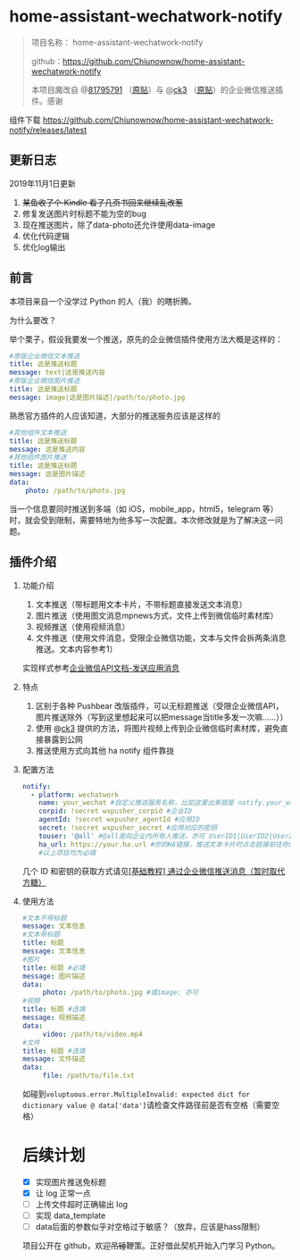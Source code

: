 # home-assistant-wechatwork-notify

> 项目名称： home-assistant-wechatwork-notify
>
> github：<https://github.com/Chiunownow/home-assistant-wechatwork-notify>
>
> 本项目魔改自 @[81795791](https://bbs.hassbian.com/home.php?mod=space&uid=6080) （[原贴](https://bbs.hassbian.com/forum.php?mod=viewthread&tid=7128)）与 @[ck3](https://bbs.hassbian.com/home.php?mod=space&uid=19624) （[原贴](https://bbs.hassbian.com/forum.php?mod=viewthread&tid=7585)）的企业微信推送插件。感谢

组件下载 https://github.com/Chiunownow/home-assistant-wechatwork-notify/releases/latest



## 更新日志

2019年11月1日更新

1. ~~某鱼收了个 Kindle 看了几页书回来继续乱改惹~~
2. 修复发送图片时标题不能为空的bug
3. 现在推送图片，除了data-photo还允许使用data-image
4. 优化代码逻辑
5. 优化log输出

## 前言

本项目来自一个没学过 Python 的人（我）的瞎折腾。

为什么要改？

举个栗子，假设我要发一个推送，原先的企业微信插件使用方法大概是这样的：

````yaml
#原版企业微信文本推送
title: 这是推送标题
message: text|这是推送内容
#原版企业微信图片推送
title: 这是推送标题
message: image|这是图片描述|/path/to/photo.jpg
````

熟悉官方插件的人应该知道，大部分的推送服务应该是这样的

````yaml
#其他组件文本推送
title: 这是推送标题
message: 这是推送内容
#其他组件图片推送
title: 这是推送标题
message: 这是图片描述
data:
	photo: /path/to/photo.jpg
````

当一个信息要同时推送到多端（如 iOS，mobile_app，html5，telegram 等）时，就会受到限制，需要特地为他多写一次配置。本次修改就是为了解决这一问题。

## 插件介绍

1. 功能介绍

   1. 文本推送（带标题用文本卡片，不带标题直接发送文本消息）
   2. 图片推送（使用图文消息mpnews方式，文件上传到微信临时素材库）
   3. 视频推送（使用视频消息）
   4. 文件推送（使用文件消息，受限企业微信功能，文本与文件会拆两条消息推送。文本内容参考1）

   实现样式参考[企业微信API文档-发送应用消息](https://work.weixin.qq.com/api/doc#90000/90135/90236)

2. 特点

   1. 区别于各种 Pushbear 改版插件，可以无标题推送（受限企业微信API，图片推送除外（写到这里想起来可以把message当title多发一次嘛……））
   2. 使用 @[ck3](https://bbs.hassbian.com/home.php?mod=space&uid=19624) 提供的方法，将图片视频上传到企业微信临时素材库，避免直接暴露到公网
   3. 推送使用方式向其他 ha notify 组件靠拢

3. 配置方法

   ````yaml
   notify:
     - platform: wechatwork
       name: your_wechat #自定义推送服务名称，比如这里出来就是 notify.your_wechat
       corpid: !secret wxpusher_corpid #企业ID
       agentId: !secret wxpusher_agentId #应用ID
       secret: !secret wxpusher_secret #应用对应的密钥
       touser: '@all' #@all是向企业内所有人推送，亦可 UserID1|UserID2|UserID3
       ha_url: https://your.ha.url #你的HA链接，推送文本卡片时点击链接前往你的HA
       #以上项目均为必填
   ````

   几个 ID 和密钥的获取方式请见[[基础教程] 通过企业微信推送消息（暂时取代方糖）](https://bbs.hassbian.com/forum.php?mod=viewthread&tid=7128&highlight=%E4%BC%81%E4%B8%9A%E5%BE%AE%E4%BF%A1)

4. 使用方法

   ````yaml
   #文本不带标题
   message: 文本信息
   #文本带标题
   title: 标题
   message: 文本信息
   #图片
   title: 标题 #必填
   message: 图片描述
   data:
        photo: /path/to/photo.jpg #或image: 亦可
   #视频
   title: 标题 #选填
   message: 视频描述
   data:
        video: /path/to/video.mp4
   #文件
   title: 标题 #选填
   message: 文件描述
   data:
        file: /path/to/file.txt
   ````
   如碰到`voluptuous.error.MultipleInvalid: expected dict for dictionary value @ data['data']`请检查文件路径前是否有空格（需要空格）

   # 后续计划

   - [x] 实现图片推送免标题
   - [x] 让 log 正常一点
   - [ ] 上传文件超时正确输出 log
   - [ ] 实现 data_template
   - [ ] data后面的参数似乎对空格过于敏感？（放弃，应该是hass限制）

   项目公开在 github，欢迎~~吊锤~~鞭策。正好借此契机开始入门学习 Python。